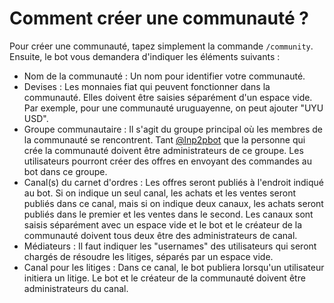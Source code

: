 # Comment créer une communauté ?

Pour créer une communauté, tapez simplement la commande `/community`. Ensuite, le bot vous demandera d'indiquer les éléments suivants :

- Nom de la communauté : Un nom pour identifier votre communauté.
- Devises : Les monnaies fiat qui peuvent fonctionner dans la communauté. Elles doivent être saisies séparément d'un espace vide. Par exemple, pour une communauté uruguayenne, on peut ajouter "UYU USD".
- Groupe communautaire : Il s'agit du groupe principal où les membres de la communauté se rencontrent. Tant [@lnp2pbot](https://t.me/lnp2pbot) que la personne qui crée la communauté doivent être administrateurs de ce groupe. Les utilisateurs pourront créer des offres en envoyant des commandes au bot dans ce groupe.
- Canal(s) du carnet d'ordres : Les offres seront publiés à l'endroit indiqué au bot. Si on indique un seul canal, les achats et les ventes seront publiés dans ce canal, mais si on indique deux canaux, les achats seront publiés dans le premier et les ventes dans le second. Les canaux sont saisis séparément avec un espace vide et le bot et le créateur de la communauté doivent tous deux être des administrateurs de canal.
- Médiateurs : Il faut indiquer les "usernames" des utilisateurs qui seront chargés de résoudre les litiges, séparés par un espace vide.
- Canal pour les litiges : Dans ce canal, le bot publiera lorsqu'un utilisateur initiera un litige. Le bot et le créateur de la communauté doivent être administrateurs du canal.